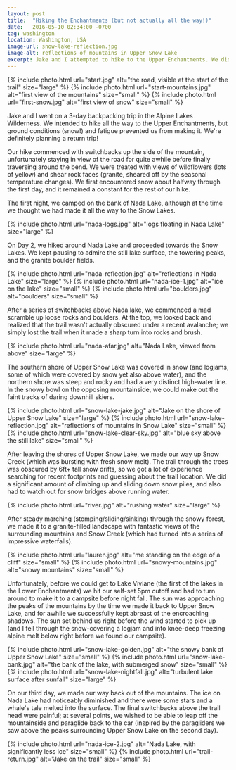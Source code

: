 ```yaml
---
layout: post
title:  "Hiking the Enchantments (but not actually all the way!)"
date:   2016-05-10 02:34:00 -0700
tag: washington
location: Washington, USA
image-url: snow-lake-reflection.jpg
image-alt: reflections of mountains in Upper Snow Lake
excerpt: Jake and I attempted to hike to the Upper Enchantments. We didn't make it to our intended destination, but we still had fun!
---
```

<div class='img-gallery'>
{% include photo.html url="start.jpg" alt="the road, visible at the start of the trail" size="large" %}
{% include photo.html url="start-mountains.jpg" alt="first view of the mountains" size="small" %}
{% include photo.html url="first-snow.jpg" alt="first view of snow" size="small" %}
</div>

Jake and I went on a 3-day backpacking trip in the Alpine Lakes Wilderness. We intended to hike all the way to the Upper Enchantments, but ground conditions (snow!) and fatigue prevented us from making it. We're definitely planning a return trip!

Our hike commenced with switchbacks up the side of the mountain, unfortunately staying in view of the road for quite awhile before finally traversing around the bend. We were treated with views of wildflowers (lots of yellow) and shear rock faces (granite, sheared off by the seasonal temperature changes). We first encountered snow about halfway through the first day, and it remained a constant for the rest of our hike.

The first night, we camped on the bank of Nada Lake, although at the time we thought we had made it all the way to the Snow Lakes.

<div class='img-gallery'>
{% include photo.html url="nada-logs.jpg" alt="logs floating in Nada Lake" size="large" %}
</div>

On Day 2, we hiked around Nada Lake and proceeded towards the Snow Lakes. We kept pausing to admire the still lake surface, the towering peaks, and the granite boulder fields.

<div class='img-gallery'>
{% include photo.html url="nada-reflection.jpg" alt="reflections in Nada Lake" size="large" %}
{% include photo.html url="nada-ice-1.jpg" alt="ice on the lake" size="small" %}
{% include photo.html url="boulders.jpg" alt="boulders" size="small" %}
</div>

After a series of switchbacks above Nada lake, we commenced a mad scramble up loose rocks and boulders. At the top, we looked back and realized that the trail wasn't actually obscured under a recent avalanche; we simply lost the trail when it made a sharp turn into rocks and brush.

<div class='img-gallery'>
{% include photo.html url="nada-afar.jpg" alt="Nada Lake, viewed from above" size="large" %}
</div>

The southern shore of Upper Snow Lake was covered in snow (and logjams, some of which were covered by snow yet also above water), and the northern shore was steep and rocky and had a very distinct high-water line. In the snowy bowl on the opposing mountainside, we could make out the faint tracks of daring downhill skiers.

<div class='img-gallery'>
{% include photo.html url="snow-lake-jake.jpg" alt="Jake on the shore of Upper Snow Lake" size="large" %}
{% include photo.html url="snow-lake-reflection.jpg" alt="reflections of mountains in Snow Lake" size="small" %}
{% include photo.html url="snow-lake-clear-sky.jpg" alt="blue sky above the still lake" size="small" %}
</div>

After leaving the shores of Upper Snow Lake, we made our way up Snow Creek (which was bursting with fresh snow melt). The trail through the trees was obscured by 6ft+ tall snow drifts, so we got a lot of experience searching for recent footprints and guessing about the trail location. We did a significant amount of climbing up and sliding down snow piles, and also had to watch out for snow bridges above running water.

<div class='img-gallery'>
{% include photo.html url="river.jpg" alt="rushing water" size="large" %}
</div>

After steady marching (stomping/sliding/sinking) through the snowy forest, we made it to a granite-filled landscape with fantastic views of the surrounding mountains and Snow Creek (which had turned into a series of impressive waterfalls).

<div class='img-gallery'>
{% include photo.html url="lauren.jpg" alt="me standing on the edge of a cliff" size="small" %}
{% include photo.html url="snowy-mountains.jpg" alt="snowy mountains" size="small" %}
</div>

Unfortunately, before we could get to Lake Viviane (the first of the lakes in the Lower Enchantments) we hit our self-set 5pm cutoff and had to turn around to make it to a campsite before night fall. The sun was approaching the peaks of the mountains by the time we made it back to Upper Snow Lake, and for awhile we successfully kept abreast of the encroaching shadows. The sun set behind us right before the wind started to pick up (and I fell through the snow-covering a logjam and into knee-deep freezing alpine melt below right before we found our campsite).

<div class='img-gallery'>
{% include photo.html url="snow-lake-golden.jpg" alt="the snowy bank of Upper Snow Lake" size="small" %}
{% include photo.html url="snow-lake-bank.jpg" alt="the bank of the lake, with submerged snow" size="small" %}
{% include photo.html url="snow-lake-nightfall.jpg" alt="turbulent lake surface after sunfall" size="large" %}
</div>

On our third day, we made our way back out of the mountains. The ice on Nada Lake had noticeably diminished and there were some stars and a whale's tale melted into the surface. The final switchbacks above the trail head were painful; at several points, we wished to be able to leap off the mountainside and paraglide back to the car (inspired by the paragliders we saw above the peaks surrounding Upper Snow Lake on the second day).

<div class='img-gallery'>
{% include photo.html url="nada-ice-2.jpg" alt="Nada Lake, with significantly less ice" size="small" %}
{% include photo.html url="trail-return.jpg" alt="Jake on the trail" size="small" %}
</div>
